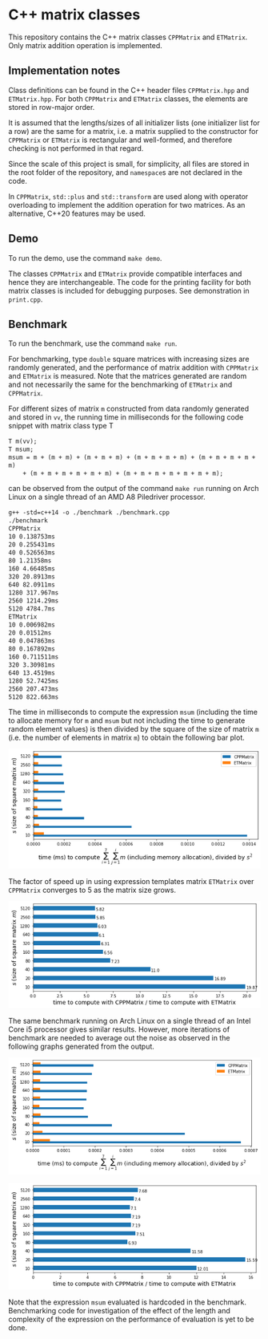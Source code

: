# C++ matrix classes

This repository contains the C++ matrix classes `CPPMatrix` and `ETMatrix`. Only matrix addition operation is implemented.

## Implementation notes

Class definitions can be found in the C++ header files `CPPMatrix.hpp` and `ETMatrix.hpp`. For both `CPPMatrix` and `ETMatrix` classes, the elements are stored in row-major order. 

It is assumed that the lengths/sizes of all initializer lists (one initializer list for a row) are the same for a matrix, i.e. a matrix supplied to the constructor for `CPPMatrix` or `ETMatrix` is rectangular and well-formed, and therefore checking is not performed in that regard.

Since the scale of this project is small, for simplicity, all files are stored in the root folder of the repository, and `namespace`s are not declared in the code.

In `CPPMatrix`, `std::plus` and  `std::transform` are used along with operator overloading to implement the addition operation for two matrices. As an alternative, C++20 features may be used.

## Demo

To run the demo, use the command `make demo`.

The classes `CPPMatrix` and `ETMatrix` provide compatible interfaces and hence they are interchangeable. The code for the printing facility for both matrix classes is included for debugging purposes. See demonstration in `print.cpp`.

## Benchmark

To run the benchmark, use the command `make run`.

For benchmarking, type `double` square matrices with increasing sizes are randomly generated, and the performance of matrix addition with `CPPMatrix` and `ETMatrix` is measured. Note that the matrices generated are random and not necessarily the same for the benchmarking of `ETMatrix` and `CPPMatrix`.

For different sizes of matrix `m` constructed from data randomly generated and stored in `vv`, the running time in milliseconds for the following code snippet with matrix class type T
```
T m(vv);
T msum;
msum = m + (m + m) + (m + m + m) + (m + m + m + m) + (m + m + m + m + m)
	+ (m + m + m + m + m + m) + (m + m + m + m + m + m + m);
```
can be observed from the output of the command `make run` running on Arch Linux on a single thread of an AMD A8 Piledriver processor.

```
g++ -std=c++14 -o ./benchmark ./benchmark.cpp
./benchmark
CPPMatrix
10 0.138753ms
20 0.255431ms
40 0.526563ms
80 1.21358ms
160 4.66485ms
320 20.8913ms
640 82.0911ms
1280 317.967ms
2560 1214.29ms
5120 4784.7ms
ETMatrix
10 0.006982ms
20 0.01512ms
40 0.047863ms
80 0.167892ms
160 0.711511ms
320 3.30981ms
640 13.4519ms
1280 52.7425ms
2560 207.473ms
5120 822.663ms
```

The time in milliseconds to compute the expression `msum` (including the time to allocate memory for `m` and `msum` but not including the time to generate random element values) is then divided by the square of the size of matrix `m` (i.e. the number of elements in matrix `m`) to obtain the following bar plot.

![Bar plot of benchmark results on AMD A8 Piledriver](plot/benchmark_amd.png)

The factor of speed up in using expression templates matrix `ETMatrix` over `CPPMatrix` converges to 5 as the matrix size grows.

![Bar plot of factor of speed up with ETMatrix from benchmark results on AMD A8 Piledriver](plot/benchmark_amd_factor.png)

The same benchmark running on Arch Linux on a single thread of an Intel Core i5 processor gives similar results. However, more iterations of benchmark are needed to average out the noise as observed in the following graphs generated from the output.

![Bar plot of benchmark results on Intel Core i5](plot/benchmark_intel.png)

![Bar plot of factor of speed up with ETMatrix from benchmark results on Intel Core i5](plot/benchmark_intel_factor.png)

Note that the expression `msum` evaluated is hardcoded in the benchmark. Benchmarking code for investigation of the effect of the length and complexity of the expression on the performance of evaluation is yet to be done.
